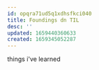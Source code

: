 ```yaml
---
id: opqra71ud5q1xdhsfkci040
title: Foundings dn TIL
desc: ''
updated: 1659440360633
created: 1659345052287
---
```

 
things i've learned